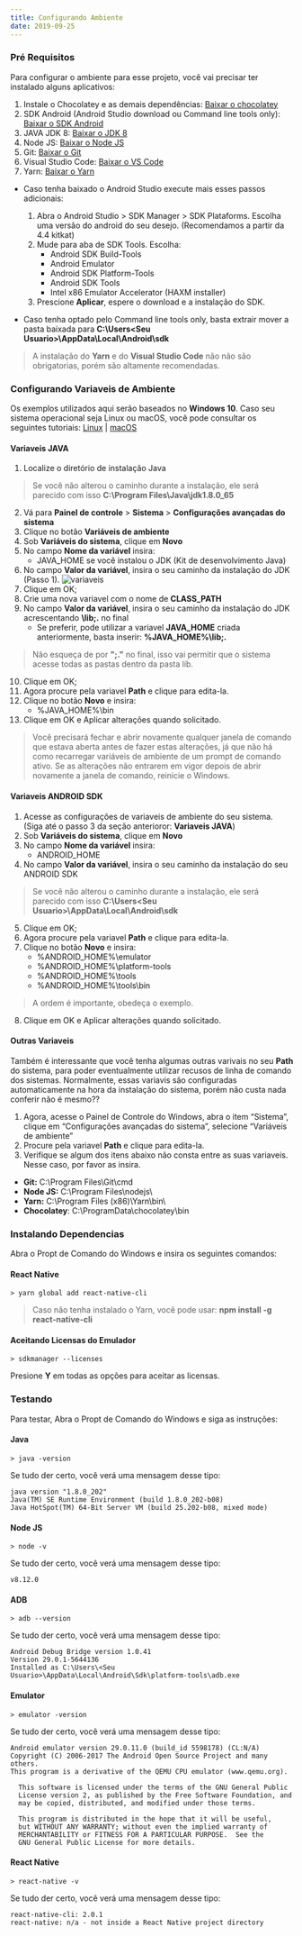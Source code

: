 ```yaml
---
title: Configurando Ambiente
date: 2019-09-25
---
```

### Pré Requisitos
Para configurar o ambiente para esse projeto, você vai precisar ter instalado alguns aplicativos:

1. Instale o Chocolatey e as demais dependências: [Baixar o chocolatey](https://chocolatey.org/docs/installation)
2. SDK Android (Android Studio download ou Command line tools only): [Baixar o SDK Android](https://developer.android.com/studio/#downloads)
3. JAVA JDK 8: [Baixar o JDK 8](https://www.oracle.com/technetwork/pt/java/javase/downloads/jdk8-downloads-2133151.html)
4. Node JS: [Baixar o Node JS](https://nodejs.org/en/download/)
5. Git:  [Baixar o Git](https://git-scm.com/downloads)
6. Visual Studio Code: [Baixar o VS Code](https://code.visualstudio.com/download)
7. Yarn: [Baixar o Yarn](https://yarnpkg.com/lang/pt-br/docs/install/#windows-stable)

* Caso tenha baixado o Android Studio execute mais esses passos adicionais:
   1. Abra o Android Studio > SDK Manager > SDK Plataforms. Escolha uma versão do android do seu desejo. (Recomendamos a partir da 4.4 kitkat)
   2. Mude para aba de SDK Tools. Escolha:
      * Android SDK Build-Tools
      * Android Emulator
      * Android SDK Platform-Tools
      * Android SDK Tools
      * Intel x86 Emulator Accelerator (HAXM installer)
   3. Prescione **Aplicar**, espere o download e a instalação do SDK.
   
* Caso tenha optado pelo Command line tools only, basta extrair mover a pasta baixada para **C:\Users\<Seu Usuario>\AppData\Local\Android\sdk**
      
> A instalação do **Yarn** e do **Visual Studio Code** não não são obrigatorias, porém são altamente recomendadas.

### Configurando Variaveis de Ambiente

Os exemplos utilizados aqui serão baseados no **Windows 10**.   Caso seu sistema operacional seja Linux ou macOS, você pode consultar os seguintes tutoriais: [Linux](https://docs.rocketseat.dev/ambiente-react-native/android/linux#configurando-sdk-do-android-no-linux) | [macOS](https://docs.rocketseat.dev/ambiente-react-native/android/macos#configurando-sdk-do-android-no-macos)

#### Variaveis JAVA

1. Localize o diretório de instalação Java
>Se você não alterou o caminho durante a instalação, ele será parecido com isso **__C:\Program Files\Java\jdk1.8.0_65__**
2. Vá para **Painel de controle** > **Sistema** > **Configurações avançadas do sistema**
3. Clique no botão **Variáveis de ambiente**
4. Sob **Variáveis do sistema**, clique em **Novo**
5. No campo **Nome da variável** insira:
   * JAVA_HOME se você instalou o JDK (Kit de desenvolvimento Java)
6. No campo **Valor da variável**, insira o seu caminho da instalação do JDK (Passo 1). 
![variaveis](https://confluence.atlassian.com/confbr1/files/933709538/933709842/1/1489011355129/JAVA_HOME.png)
7. Clique em OK;
8. Crie uma nova variavel com o nome de **CLASS_PATH**
9. No campo **Valor da variável**, insira o seu caminho da instalação do JDK acrescentando **\lib;.** no final
   * Se preferir, pode utilizar a variavel **JAVA_HOME** criada anteriormente, basta inserir: **__%JAVA_HOME%\lib;.__** 

> Não esqueça de por **";."** no final, isso vai permitir que o sistema acesse todas as pastas dentro da pasta lib.

10. Clique em OK;
11. Agora procure pela variavel **Path** e clique para edita-la.
12. Clique no botão **Novo** e insira:
    * %JAVA_HOME%\bin
8. Clique em OK e Aplicar alterações quando solicitado.

>Você precisará fechar e abrir novamente qualquer janela de comando que estava aberta antes de fazer estas alterações, já que não há como recarregar variáveis de ambiente de um prompt de comando ativo. Se as alterações não entrarem em vigor depois de abrir novamente a janela de comando, reinicie o Windows.

#### Variaveis ANDROID SDK

1. Acesse as configurações de variaveis de ambiente do seu sistema. (Siga até o passo 3 da seção anterioror: **Variaveis JAVA**)
2. Sob **Variáveis do sistema**, clique em **Novo**
3. No campo **Nome da variável** insira:
   * ANDROID_HOME
4. No campo **Valor da variável**, insira o seu caminho da instalação do seu ANDROID SDK
>Se você não alterou o caminho durante a instalação, ele será parecido com isso **C:\Users\<Seu Usuario>\AppData\Local\Android\sdk**
5. Clique em OK;
6. Agora procure pela variavel **Path** e clique para edita-la.
7. Clique no botão **Novo** e insira:
   * %ANDROID_HOME%\emulator
   * %ANDROID_HOME%\platform-tools
   * %ANDROID_HOME%\tools
   * %ANDROID_HOME%\tools\bin
>A ordem é importante, obedeça o exemplo.
8. Clique em OK e Aplicar alterações quando solicitado.

#### Outras Variaveis

Também é interessante que você tenha algumas outras varivais no seu **Path** do sistema, para poder eventualmente utilizar recusos de linha de comando dos sistemas. Normalmente, essas variavis são configuradas automaticamente na hora da instalação do sistema, porém não custa nada conferir não é mesmo??

1. Agora, acesse o Painel de Controle do Windows, abra o item “Sistema”, clique em “Configurações avançadas do sistema”, selecione “Variáveis de ambiente”
2. Procure pela variavel **Path** e clique para edita-la.
3. Verifique se algum dos itens abaixo não consta entre as suas variaveis. Nesse caso, por favor as insira.

* __Git:__ C:\Program Files\Git\cmd
* __Node JS:__ C:\Program Files\nodejs\
* __Yarn:__ C:\Program Files (x86)\Yarn\bin\
* __Chocolatey__: C:\ProgramData\chocolatey\bin

### Instalando Dependencias

Abra o Propt de Comando do Windows e insira os seguintes comandos:

#### React Native

`> yarn global add react-native-cli`

>Caso não tenha instalado o Yarn, você pode usar: **npm install -g react-native-cli**

#### Aceitando Licensas do Emulador

`> sdkmanager --licenses`

Presione **Y** em todas as opções para aceitar as licensas.

### Testando

Para testar, Abra o Propt de Comando do Windows e siga as instruções:

#### Java 

`> java -version`
 
Se tudo der certo, você verá uma mensagem desse tipo: 

```
java version "1.8.0_202"
Java(TM) SE Runtime Environment (build 1.8.0_202-b08)
Java HotSpot(TM) 64-Bit Server VM (build 25.202-b08, mixed mode)
```
#### Node JS

`> node -v`

Se tudo der certo, você verá uma mensagem desse tipo:

```
v8.12.0
```
#### ADB

`> adb --version`
 
Se tudo der certo, você verá uma mensagem desse tipo: 

```
Android Debug Bridge version 1.0.41
Version 29.0.1-5644136
Installed as C:\Users\<Seu Usuario>\AppData\Local\Android\Sdk\platform-tools\adb.exe
```

#### Emulator

`> emulator -version`

Se tudo der certo, você verá uma mensagem desse tipo: 

```
Android emulator version 29.0.11.0 (build_id 5598178) (CL:N/A)
Copyright (C) 2006-2017 The Android Open Source Project and many others.
This program is a derivative of the QEMU CPU emulator (www.qemu.org).

  This software is licensed under the terms of the GNU General Public
  License version 2, as published by the Free Software Foundation, and
  may be copied, distributed, and modified under those terms.

  This program is distributed in the hope that it will be useful,
  but WITHOUT ANY WARRANTY; without even the implied warranty of
  MERCHANTABILITY or FITNESS FOR A PARTICULAR PURPOSE.  See the
  GNU General Public License for more details.
```
#### React Native

`> react-native -v`

Se tudo der certo, você verá uma mensagem desse tipo: 

```
react-native-cli: 2.0.1
react-native: n/a - not inside a React Native project directory
```
